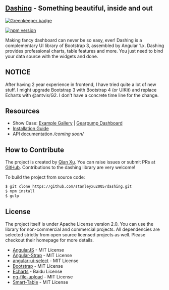 ## [Dashing](https://github.com/stanleyxu2005/dashing) - Something beautiful, inside and out

[![Greenkeeper badge](https://badges.greenkeeper.io/stanleyxu2005/dashing.svg)](https://greenkeeper.io/)

[![npm version](https://badge.fury.io/js/dashing.svg)](http://badge.fury.io/js/dashing) 

Making fancy dashboard can never be so easy, ever! Dashing is a complementary UI library of Bootstrap 3, assembled by Angular 1.x. Dashing provides professional charts, table features and more. You just need to bind your data source with the widgets and done.

## NOTICE
After having 2 year experience in frontend, I have tried quite a lot of new stuff. I might upgrade Bootstrap 3 with Bootstrap 4 (or UIKit) and replace Echarts with @antvis/G2. I don't have a concrete time line for the change. 

## Resources

* Show Case: [Example Gallery](http://mmjd.com/dashing/examples) | [Gearpump Dashboard](https://github.com/gearpump/gearpump)
* [Installation Guide](https://github.com/stanleyxu2005/dashing/blob/master/INSTALL.md)
* API documentation */coming soon/*

## How to Contribute

The project is created by [Qian Xu](http://linkedin.com/pub/qian-xu/4/62a/70b/). You can raise issues or submit PRs at [GitHub](https://github.com/stanleyxu2005/dashing). Contributions to the dashing library are very welcome!

To build the project from source code:

``` bash
$ git clone https://github.com/stanleyxu2005/dashing.git
$ npm install
$ gulp
```

## License

The project itself is under Apache License version 2.0. You can use the library for non-commercial and commercial projects. All dependencies are selected strictly from open source licensed projects as well. Please checkout their homepage for more details.

+ [AngularJS](http://angularjs.org) - MIT License
+ [Angular-Strap](http://mgcrea.github.io/angular-strap) - MIT License
+ [angular-ui-select](https://github.com/angular-ui/ui-select) - MIT License
+ [Bootstrap](http://getbootstrap.com) - MIT License
+ [Echarts](http://echarts.baidu.com) - Baidu License
+ [ng-file-upload](https://github.com/danialfarid/ng-file-upload) - MIT License
+ [Smart-Table](http://lorenzofox3.github.io/smart-table-website) - MIT License
